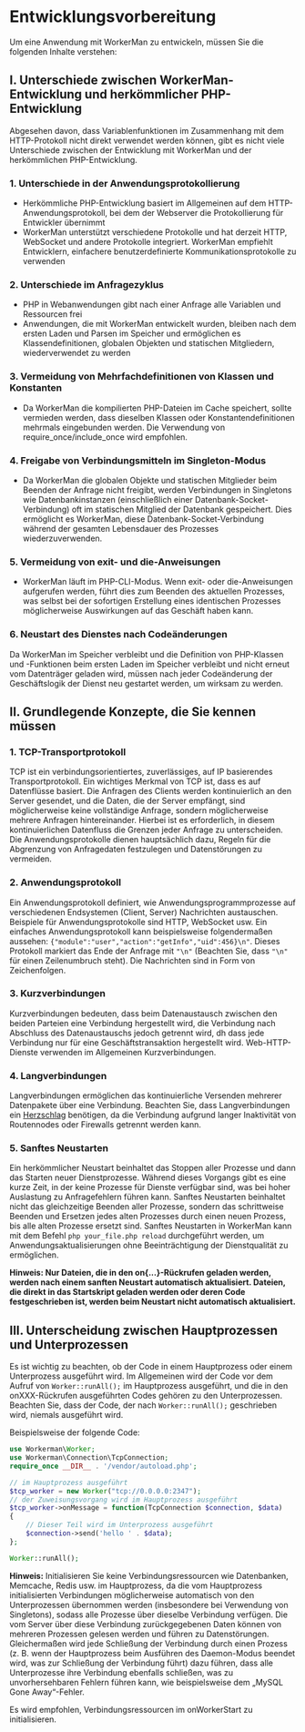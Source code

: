 # Entwicklungsvorbereitung

Um eine Anwendung mit WorkerMan zu entwickeln, müssen Sie die folgenden Inhalte verstehen:

## I. Unterschiede zwischen WorkerMan-Entwicklung und herkömmlicher PHP-Entwicklung

Abgesehen davon, dass Variablenfunktionen im Zusammenhang mit dem HTTP-Protokoll nicht direkt verwendet werden können, gibt es nicht viele Unterschiede zwischen der Entwicklung mit WorkerMan und der herkömmlichen PHP-Entwicklung.

### 1. Unterschiede in der Anwendungsprotokollierung
- Herkömmliche PHP-Entwicklung basiert im Allgemeinen auf dem HTTP-Anwendungsprotokoll, bei dem der Webserver die Protokollierung für Entwickler übernimmt
- WorkerMan unterstützt verschiedene Protokolle und hat derzeit HTTP, WebSocket und andere Protokolle integriert. WorkerMan empfiehlt Entwicklern, einfachere benutzerdefinierte Kommunikationsprotokolle zu verwenden

### 2. Unterschiede im Anfragezyklus
- PHP in Webanwendungen gibt nach einer Anfrage alle Variablen und Ressourcen frei
- Anwendungen, die mit WorkerMan entwickelt wurden, bleiben nach dem ersten Laden und Parsen im Speicher und ermöglichen es Klassendefinitionen, globalen Objekten und statischen Mitgliedern, wiederverwendet zu werden

### 3. Vermeidung von Mehrfachdefinitionen von Klassen und Konstanten
- Da WorkerMan die kompilierten PHP-Dateien im Cache speichert, sollte vermieden werden, dass dieselben Klassen oder Konstantendefinitionen mehrmals eingebunden werden. Die Verwendung von require_once/include_once wird empfohlen.

### 4. Freigabe von Verbindungsmitteln im Singleton-Modus
- Da WorkerMan die globalen Objekte und statischen Mitglieder beim Beenden der Anfrage nicht freigibt, werden Verbindungen in Singletons wie Datenbankinstanzen (einschließlich einer Datenbank-Socket-Verbindung) oft im statischen Mitglied der Datenbank gespeichert. Dies ermöglicht es WorkerMan, diese Datenbank-Socket-Verbindung während der gesamten Lebensdauer des Prozesses wiederzuverwenden.

### 5. Vermeidung von exit- und die-Anweisungen
- WorkerMan läuft im PHP-CLI-Modus. Wenn exit- oder die-Anweisungen aufgerufen werden, führt dies zum Beenden des aktuellen Prozesses, was selbst bei der sofortigen Erstellung eines identischen Prozesses möglicherweise Auswirkungen auf das Geschäft haben kann.

### 6. Neustart des Dienstes nach Codeänderungen
Da WorkerMan im Speicher verbleibt und die Definition von PHP-Klassen und -Funktionen beim ersten Laden im Speicher verbleibt und nicht erneut vom Datenträger geladen wird, müssen nach jeder Codeänderung der Geschäftslogik der Dienst neu gestartet werden, um wirksam zu werden.

## II. Grundlegende Konzepte, die Sie kennen müssen

### 1. TCP-Transportprotokoll
TCP ist ein verbindungsorientiertes, zuverlässiges, auf IP basierendes Transportprotokoll. Ein wichtiges Merkmal von TCP ist, dass es auf Datenflüsse basiert. Die Anfragen des Clients werden kontinuierlich an den Server gesendet, und die Daten, die der Server empfängt, sind möglicherweise keine vollständige Anfrage, sondern möglicherweise mehrere Anfragen hintereinander. Hierbei ist es erforderlich, in diesem kontinuierlichen Datenfluss die Grenzen jeder Anfrage zu unterscheiden. Die Anwendungsprotokolle dienen hauptsächlich dazu, Regeln für die Abgrenzung von Anfragedaten festzulegen und Datenstörungen zu vermeiden.

### 2. Anwendungsprotokoll
Ein Anwendungsprotokoll definiert, wie Anwendungsprogrammprozesse auf verschiedenen Endsystemen (Client, Server) Nachrichten austauschen. Beispiele für Anwendungsprotokolle sind HTTP, WebSocket usw. Ein einfaches Anwendungsprotokoll kann beispielsweise folgendermaßen aussehen: ```{"module":"user","action":"getInfo","uid":456}\n"```. Dieses Protokoll markiert das Ende der Anfrage mit ```"\n"``` (Beachten Sie, dass ```"\n"``` für einen Zeilenumbruch steht). Die Nachrichten sind in Form von Zeichenfolgen.

### 3. Kurzverbindungen
Kurzverbindungen bedeuten, dass beim Datenaustausch zwischen den beiden Parteien eine Verbindung hergestellt wird, die Verbindung nach Abschluss des Datenaustauschs jedoch getrennt wird, dh dass jede Verbindung nur für eine Geschäftstransaktion hergestellt wird. Web-HTTP-Dienste verwenden im Allgemeinen Kurzverbindungen.

### 4. Langverbindungen
Langverbindungen ermöglichen das kontinuierliche Versenden mehrerer Datenpakete über eine Verbindung. Beachten Sie, dass Langverbindungen ein [Herzschlag](../faq/heartbeat.md) benötigen, da die Verbindung aufgrund langer Inaktivität von Routennodes oder Firewalls getrennt werden kann.

### 5. Sanftes Neustarten
Ein herkömmlicher Neustart beinhaltet das Stoppen aller Prozesse und dann das Starten neuer Dienstprozesse. Während dieses Vorgangs gibt es eine kurze Zeit, in der keine Prozesse für Dienste verfügbar sind, was bei hoher Auslastung zu Anfragefehlern führen kann. Sanftes Neustarten beinhaltet nicht das gleichzeitige Beenden aller Prozesse, sondern das schrittweise Beenden und Ersetzen jedes alten Prozesses durch einen neuen Prozess, bis alle alten Prozesse ersetzt sind.
Sanftes Neustarten in WorkerMan kann mit dem Befehl ```php your_file.php reload``` durchgeführt werden, um Anwendungsaktualisierungen ohne Beeinträchtigung der Dienstqualität zu ermöglichen.

**Hinweis: Nur Dateien, die in den on{...}-Rückrufen geladen werden, werden nach einem sanften Neustart automatisch aktualisiert. Dateien, die direkt in das Startskript geladen werden oder deren Code festgeschrieben ist, werden beim Neustart nicht automatisch aktualisiert.**

## III. Unterscheidung zwischen Hauptprozessen und Unterprozessen
Es ist wichtig zu beachten, ob der Code in einem Hauptprozess oder einem Unterprozess ausgeführt wird. Im Allgemeinen wird der Code vor dem Aufruf von ```Worker::runAll();``` im Hauptprozess ausgeführt, und die in den onXXX-Rückrufen ausgeführten Codes gehören zu den Unterprozessen. Beachten Sie, dass der Code, der nach ```Worker::runAll();``` geschrieben wird, niemals ausgeführt wird.

Beispielsweise der folgende Code:
```php
use Workerman\Worker;
use Workerman\Connection\TcpConnection;
require_once __DIR__ . '/vendor/autoload.php';

// im Hauptprozess ausgeführt
$tcp_worker = new Worker("tcp://0.0.0.0:2347");
// der Zuweisungsvorgang wird im Hauptprozess ausgeführt
$tcp_worker->onMessage = function(TcpConnection $connection, $data)
{
    // Dieser Teil wird im Unterprozess ausgeführt
    $connection->send('hello ' . $data);
};

Worker::runAll();
```

**Hinweis:** Initialisieren Sie keine Verbindungsressourcen wie Datenbanken, Memcache, Redis usw. im Hauptprozess, da die vom Hauptprozess initialisierten Verbindungen möglicherweise automatisch von den Unterprozessen übernommen werden (insbesondere bei Verwendung von Singletons), sodass alle Prozesse über dieselbe Verbindung verfügen. Die vom Server über diese Verbindung zurückgegebenen Daten können von mehreren Prozessen gelesen werden und führen zu Datenstörungen. Gleichermaßen wird jede Schließung der Verbindung durch einen Prozess (z. B. wenn der Hauptprozess beim Ausführen des Daemon-Modus beendet wird, was zur Schließung der Verbindung führt) dazu führen, dass alle Unterprozesse ihre Verbindung ebenfalls schließen, was zu unvorhersehbaren Fehlern führen kann, wie beispielsweise dem „MySQL Gone Away“-Fehler.

Es wird empfohlen, Verbindungsressourcen im onWorkerStart zu initialisieren.

